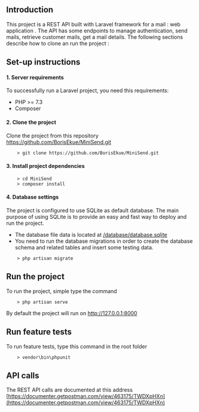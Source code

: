 
## Introduction

This project is a REST API built with Laravel framework for a mail : web application . The API has some endpoints to manage authentication, send mails, retrieve customer mails, get a mail details. The following sections describe how to clone an run the project :

## Set-up instructions
#### 1. Server requirements
To successfully run a Laravel project, you need this requirements:
- PHP >= 7.3
- Composer

#### 2. Clone the project
Clone the project from this repository https://github.com/BorisEkue/MiniSend.git

```
    > git clone https://github.com/BorisEkue/MiniSend.git
```

#### 3. Install project dependencies
```
    > cd MiniSend
    > composer install
```

#### 4. Database settings
The project is configured to use SQLite as default database. The main purpose of using SQLite is to provide an easy and fast way to deploy and run the project. 

- The database file data is located at [/database/database.sqlite](/database/database.sqlite)
- You need to run the database migrations in order to create the database schema and related tables
and insert some testing data.

```
    > php artisan migrate
```


## Run the project
To run the project, simple type the command
```
    > php artisan serve
```

By default the project will run on http://127.0.0.1:8000

## Run feature tests
To run feature tests, type this command in the root folder
```
    > vendor\bin\phpunit
```

## API calls
The REST API calls are documented at this address [https://documenter.getpostman.com/view/463175/TWDXpHXn](https://documenter.getpostman.com/view/463175/TWDXpHXn)
